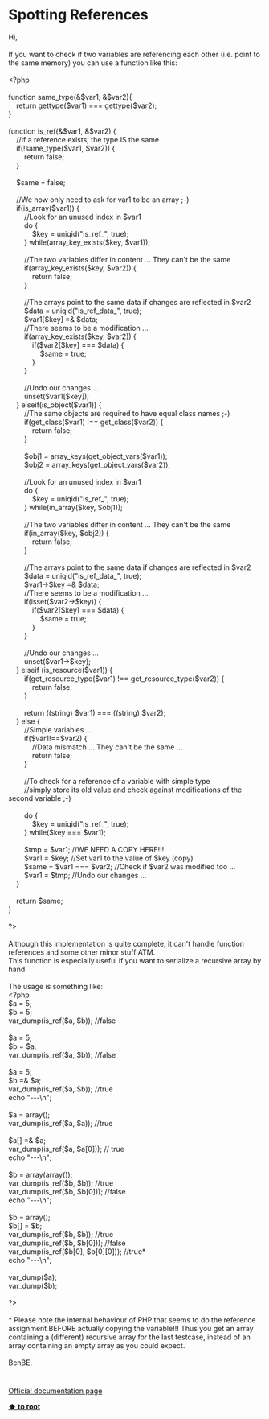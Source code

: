 # Spotting References




<div class="phpcode"><span class="html">
Hi,<br><br>If you want to check if two variables are referencing each other (i.e. point to the same memory) you can use a function like this:<br><br><span class="default">&lt;?php<br><br></span><span class="keyword">function </span><span class="default">same_type</span><span class="keyword">(&amp;</span><span class="default">$var1</span><span class="keyword">, &amp;</span><span class="default">$var2</span><span class="keyword">){<br>&#xA0; &#xA0; return </span><span class="default">gettype</span><span class="keyword">(</span><span class="default">$var1</span><span class="keyword">) === </span><span class="default">gettype</span><span class="keyword">(</span><span class="default">$var2</span><span class="keyword">);<br>}<br><br>function </span><span class="default">is_ref</span><span class="keyword">(&amp;</span><span class="default">$var1</span><span class="keyword">, &amp;</span><span class="default">$var2</span><span class="keyword">) {<br>&#xA0; &#xA0; </span><span class="comment">//If a reference exists, the type IS the same<br>&#xA0; &#xA0; </span><span class="keyword">if(!</span><span class="default">same_type</span><span class="keyword">(</span><span class="default">$var1</span><span class="keyword">, </span><span class="default">$var2</span><span class="keyword">)) {<br>&#xA0; &#xA0; &#xA0; &#xA0; return </span><span class="default">false</span><span class="keyword">;<br>&#xA0; &#xA0; }<br><br>&#xA0; &#xA0; </span><span class="default">$same </span><span class="keyword">= </span><span class="default">false</span><span class="keyword">;<br><br>&#xA0; &#xA0; </span><span class="comment">//We now only need to ask for var1 to be an array ;-)<br>&#xA0; &#xA0; </span><span class="keyword">if(</span><span class="default">is_array</span><span class="keyword">(</span><span class="default">$var1</span><span class="keyword">)) {<br>&#xA0; &#xA0; &#xA0; &#xA0; </span><span class="comment">//Look for an unused index in $var1<br>&#xA0; &#xA0; &#xA0; &#xA0; </span><span class="keyword">do {<br>&#xA0; &#xA0; &#xA0; &#xA0; &#xA0; &#xA0; </span><span class="default">$key </span><span class="keyword">= </span><span class="default">uniqid</span><span class="keyword">(</span><span class="string">&quot;is_ref_&quot;</span><span class="keyword">, </span><span class="default">true</span><span class="keyword">);<br>&#xA0; &#xA0; &#xA0; &#xA0; } while(</span><span class="default">array_key_exists</span><span class="keyword">(</span><span class="default">$key</span><span class="keyword">, </span><span class="default">$var1</span><span class="keyword">));<br><br>&#xA0; &#xA0; &#xA0; &#xA0; </span><span class="comment">//The two variables differ in content ... They can&apos;t be the same<br>&#xA0; &#xA0; &#xA0; &#xA0; </span><span class="keyword">if(</span><span class="default">array_key_exists</span><span class="keyword">(</span><span class="default">$key</span><span class="keyword">, </span><span class="default">$var2</span><span class="keyword">)) {<br>&#xA0; &#xA0; &#xA0; &#xA0; &#xA0; &#xA0; return </span><span class="default">false</span><span class="keyword">;<br>&#xA0; &#xA0; &#xA0; &#xA0; }<br><br>&#xA0; &#xA0; &#xA0; &#xA0; </span><span class="comment">//The arrays point to the same data if changes are reflected in $var2<br>&#xA0; &#xA0; &#xA0; &#xA0; </span><span class="default">$data </span><span class="keyword">= </span><span class="default">uniqid</span><span class="keyword">(</span><span class="string">&quot;is_ref_data_&quot;</span><span class="keyword">, </span><span class="default">true</span><span class="keyword">);<br>&#xA0; &#xA0; &#xA0; &#xA0; </span><span class="default">$var1</span><span class="keyword">[</span><span class="default">$key</span><span class="keyword">] =&amp; </span><span class="default">$data</span><span class="keyword">;<br>&#xA0; &#xA0; &#xA0; &#xA0; </span><span class="comment">//There seems to be a modification ...<br>&#xA0; &#xA0; &#xA0; &#xA0; </span><span class="keyword">if(</span><span class="default">array_key_exists</span><span class="keyword">(</span><span class="default">$key</span><span class="keyword">, </span><span class="default">$var2</span><span class="keyword">)) {<br>&#xA0; &#xA0; &#xA0; &#xA0; &#xA0; &#xA0; if(</span><span class="default">$var2</span><span class="keyword">[</span><span class="default">$key</span><span class="keyword">] === </span><span class="default">$data</span><span class="keyword">) {<br>&#xA0; &#xA0; &#xA0; &#xA0; &#xA0; &#xA0; &#xA0; &#xA0; </span><span class="default">$same </span><span class="keyword">= </span><span class="default">true</span><span class="keyword">;<br>&#xA0; &#xA0; &#xA0; &#xA0; &#xA0; &#xA0; }<br>&#xA0; &#xA0; &#xA0; &#xA0; }<br><br>&#xA0; &#xA0; &#xA0; &#xA0; </span><span class="comment">//Undo our changes ...<br>&#xA0; &#xA0; &#xA0; &#xA0; </span><span class="keyword">unset(</span><span class="default">$var1</span><span class="keyword">[</span><span class="default">$key</span><span class="keyword">]);<br>&#xA0; &#xA0; } elseif(</span><span class="default">is_object</span><span class="keyword">(</span><span class="default">$var1</span><span class="keyword">)) {<br>&#xA0; &#xA0; &#xA0; &#xA0; </span><span class="comment">//The same objects are required to have equal class names ;-)<br>&#xA0; &#xA0; &#xA0; &#xA0; </span><span class="keyword">if(</span><span class="default">get_class</span><span class="keyword">(</span><span class="default">$var1</span><span class="keyword">) !== </span><span class="default">get_class</span><span class="keyword">(</span><span class="default">$var2</span><span class="keyword">)) {<br>&#xA0; &#xA0; &#xA0; &#xA0; &#xA0; &#xA0; return </span><span class="default">false</span><span class="keyword">;<br>&#xA0; &#xA0; &#xA0; &#xA0; }<br><br>&#xA0; &#xA0; &#xA0; &#xA0; </span><span class="default">$obj1 </span><span class="keyword">= </span><span class="default">array_keys</span><span class="keyword">(</span><span class="default">get_object_vars</span><span class="keyword">(</span><span class="default">$var1</span><span class="keyword">));<br>&#xA0; &#xA0; &#xA0; &#xA0; </span><span class="default">$obj2 </span><span class="keyword">= </span><span class="default">array_keys</span><span class="keyword">(</span><span class="default">get_object_vars</span><span class="keyword">(</span><span class="default">$var2</span><span class="keyword">));<br><br>&#xA0; &#xA0; &#xA0; &#xA0; </span><span class="comment">//Look for an unused index in $var1<br>&#xA0; &#xA0; &#xA0; &#xA0; </span><span class="keyword">do {<br>&#xA0; &#xA0; &#xA0; &#xA0; &#xA0; &#xA0; </span><span class="default">$key </span><span class="keyword">= </span><span class="default">uniqid</span><span class="keyword">(</span><span class="string">&quot;is_ref_&quot;</span><span class="keyword">, </span><span class="default">true</span><span class="keyword">);<br>&#xA0; &#xA0; &#xA0; &#xA0; } while(</span><span class="default">in_array</span><span class="keyword">(</span><span class="default">$key</span><span class="keyword">, </span><span class="default">$obj1</span><span class="keyword">));<br><br>&#xA0; &#xA0; &#xA0; &#xA0; </span><span class="comment">//The two variables differ in content ... They can&apos;t be the same<br>&#xA0; &#xA0; &#xA0; &#xA0; </span><span class="keyword">if(</span><span class="default">in_array</span><span class="keyword">(</span><span class="default">$key</span><span class="keyword">, </span><span class="default">$obj2</span><span class="keyword">)) {<br>&#xA0; &#xA0; &#xA0; &#xA0; &#xA0; &#xA0; return </span><span class="default">false</span><span class="keyword">;<br>&#xA0; &#xA0; &#xA0; &#xA0; }<br><br>&#xA0; &#xA0; &#xA0; &#xA0; </span><span class="comment">//The arrays point to the same data if changes are reflected in $var2<br>&#xA0; &#xA0; &#xA0; &#xA0; </span><span class="default">$data </span><span class="keyword">= </span><span class="default">uniqid</span><span class="keyword">(</span><span class="string">&quot;is_ref_data_&quot;</span><span class="keyword">, </span><span class="default">true</span><span class="keyword">);<br>&#xA0; &#xA0; &#xA0; &#xA0; </span><span class="default">$var1</span><span class="keyword">-&gt;</span><span class="default">$key </span><span class="keyword">=&amp; </span><span class="default">$data</span><span class="keyword">;<br>&#xA0; &#xA0; &#xA0; &#xA0; </span><span class="comment">//There seems to be a modification ...<br>&#xA0; &#xA0; &#xA0; &#xA0; </span><span class="keyword">if(isset(</span><span class="default">$var2</span><span class="keyword">-&gt;</span><span class="default">$key</span><span class="keyword">)) {<br>&#xA0; &#xA0; &#xA0; &#xA0; &#xA0; &#xA0; if(</span><span class="default">$var2</span><span class="keyword">[</span><span class="default">$key</span><span class="keyword">] === </span><span class="default">$data</span><span class="keyword">) {<br>&#xA0; &#xA0; &#xA0; &#xA0; &#xA0; &#xA0; &#xA0; &#xA0; </span><span class="default">$same </span><span class="keyword">= </span><span class="default">true</span><span class="keyword">;<br>&#xA0; &#xA0; &#xA0; &#xA0; &#xA0; &#xA0; }<br>&#xA0; &#xA0; &#xA0; &#xA0; }<br><br>&#xA0; &#xA0; &#xA0; &#xA0; </span><span class="comment">//Undo our changes ...<br>&#xA0; &#xA0; &#xA0; &#xA0; </span><span class="keyword">unset(</span><span class="default">$var1</span><span class="keyword">-&gt;</span><span class="default">$key</span><span class="keyword">);<br>&#xA0; &#xA0; } elseif (</span><span class="default">is_resource</span><span class="keyword">(</span><span class="default">$var1</span><span class="keyword">)) {<br>&#xA0; &#xA0; &#xA0; &#xA0; if(</span><span class="default">get_resource_type</span><span class="keyword">(</span><span class="default">$var1</span><span class="keyword">) !== </span><span class="default">get_resource_type</span><span class="keyword">(</span><span class="default">$var2</span><span class="keyword">)) {<br>&#xA0; &#xA0; &#xA0; &#xA0; &#xA0; &#xA0; return </span><span class="default">false</span><span class="keyword">;<br>&#xA0; &#xA0; &#xA0; &#xA0; }<br><br>&#xA0; &#xA0; &#xA0; &#xA0; return ((string) </span><span class="default">$var1</span><span class="keyword">) === ((string) </span><span class="default">$var2</span><span class="keyword">);<br>&#xA0; &#xA0; } else {<br>&#xA0; &#xA0; &#xA0; &#xA0; </span><span class="comment">//Simple variables ...<br>&#xA0; &#xA0; &#xA0; &#xA0; </span><span class="keyword">if(</span><span class="default">$var1</span><span class="keyword">!==</span><span class="default">$var2</span><span class="keyword">) {<br>&#xA0; &#xA0; &#xA0; &#xA0; &#xA0; &#xA0; </span><span class="comment">//Data mismatch ... They can&apos;t be the same ...<br>&#xA0; &#xA0; &#xA0; &#xA0; &#xA0; &#xA0; </span><span class="keyword">return </span><span class="default">false</span><span class="keyword">;<br>&#xA0; &#xA0; &#xA0; &#xA0; }<br><br>&#xA0; &#xA0; &#xA0; &#xA0; </span><span class="comment">//To check for a reference of a variable with simple type<br>&#xA0; &#xA0; &#xA0; &#xA0; //simply store its old value and check against modifications of the second variable ;-)<br><br>&#xA0; &#xA0; &#xA0; &#xA0; </span><span class="keyword">do {<br>&#xA0; &#xA0; &#xA0; &#xA0; &#xA0; &#xA0; </span><span class="default">$key </span><span class="keyword">= </span><span class="default">uniqid</span><span class="keyword">(</span><span class="string">&quot;is_ref_&quot;</span><span class="keyword">, </span><span class="default">true</span><span class="keyword">);<br>&#xA0; &#xA0; &#xA0; &#xA0; } while(</span><span class="default">$key </span><span class="keyword">=== </span><span class="default">$var1</span><span class="keyword">);<br><br>&#xA0; &#xA0; &#xA0; &#xA0; </span><span class="default">$tmp </span><span class="keyword">= </span><span class="default">$var1</span><span class="keyword">; </span><span class="comment">//WE NEED A COPY HERE!!!<br>&#xA0; &#xA0; &#xA0; &#xA0; </span><span class="default">$var1 </span><span class="keyword">= </span><span class="default">$key</span><span class="keyword">; </span><span class="comment">//Set var1 to the value of $key (copy)<br>&#xA0; &#xA0; &#xA0; &#xA0; </span><span class="default">$same </span><span class="keyword">= </span><span class="default">$var1 </span><span class="keyword">=== </span><span class="default">$var2</span><span class="keyword">; </span><span class="comment">//Check if $var2 was modified too ...<br>&#xA0; &#xA0; &#xA0; &#xA0; </span><span class="default">$var1 </span><span class="keyword">= </span><span class="default">$tmp</span><span class="keyword">; </span><span class="comment">//Undo our changes ...<br>&#xA0; &#xA0; </span><span class="keyword">}<br><br>&#xA0; &#xA0; return </span><span class="default">$same</span><span class="keyword">;<br>}<br><br></span><span class="default">?&gt;<br></span><br>Although this implementation is quite complete, it can&apos;t handle function references and some other minor stuff ATM.<br>This function is especially useful if you want to serialize a recursive array by hand.<br><br>The usage is something like:<br><span class="default">&lt;?php<br>$a </span><span class="keyword">= </span><span class="default">5</span><span class="keyword">;<br></span><span class="default">$b </span><span class="keyword">= </span><span class="default">5</span><span class="keyword">;<br></span><span class="default">var_dump</span><span class="keyword">(</span><span class="default">is_ref</span><span class="keyword">(</span><span class="default">$a</span><span class="keyword">, </span><span class="default">$b</span><span class="keyword">)); </span><span class="comment">//false<br><br></span><span class="default">$a </span><span class="keyword">= </span><span class="default">5</span><span class="keyword">;<br></span><span class="default">$b </span><span class="keyword">= </span><span class="default">$a</span><span class="keyword">;<br></span><span class="default">var_dump</span><span class="keyword">(</span><span class="default">is_ref</span><span class="keyword">(</span><span class="default">$a</span><span class="keyword">, </span><span class="default">$b</span><span class="keyword">)); </span><span class="comment">//false<br><br></span><span class="default">$a </span><span class="keyword">= </span><span class="default">5</span><span class="keyword">;<br></span><span class="default">$b </span><span class="keyword">=&amp; </span><span class="default">$a</span><span class="keyword">;<br></span><span class="default">var_dump</span><span class="keyword">(</span><span class="default">is_ref</span><span class="keyword">(</span><span class="default">$a</span><span class="keyword">, </span><span class="default">$b</span><span class="keyword">)); </span><span class="comment">//true<br></span><span class="keyword">echo </span><span class="string">&quot;---\n&quot;</span><span class="keyword">;<br><br></span><span class="default">$a </span><span class="keyword">= array();<br></span><span class="default">var_dump</span><span class="keyword">(</span><span class="default">is_ref</span><span class="keyword">(</span><span class="default">$a</span><span class="keyword">, </span><span class="default">$a</span><span class="keyword">)); </span><span class="comment">//true<br><br></span><span class="default">$a</span><span class="keyword">[] =&amp; </span><span class="default">$a</span><span class="keyword">;<br></span><span class="default">var_dump</span><span class="keyword">(</span><span class="default">is_ref</span><span class="keyword">(</span><span class="default">$a</span><span class="keyword">, </span><span class="default">$a</span><span class="keyword">[</span><span class="default">0</span><span class="keyword">])); </span><span class="comment">// true<br></span><span class="keyword">echo </span><span class="string">&quot;---\n&quot;</span><span class="keyword">;<br><br></span><span class="default">$b </span><span class="keyword">= array(array());<br></span><span class="default">var_dump</span><span class="keyword">(</span><span class="default">is_ref</span><span class="keyword">(</span><span class="default">$b</span><span class="keyword">, </span><span class="default">$b</span><span class="keyword">)); </span><span class="comment">//true<br></span><span class="default">var_dump</span><span class="keyword">(</span><span class="default">is_ref</span><span class="keyword">(</span><span class="default">$b</span><span class="keyword">, </span><span class="default">$b</span><span class="keyword">[</span><span class="default">0</span><span class="keyword">])); </span><span class="comment">//false<br></span><span class="keyword">echo </span><span class="string">&quot;---\n&quot;</span><span class="keyword">;<br><br></span><span class="default">$b </span><span class="keyword">= array();<br></span><span class="default">$b</span><span class="keyword">[] = </span><span class="default">$b</span><span class="keyword">;<br></span><span class="default">var_dump</span><span class="keyword">(</span><span class="default">is_ref</span><span class="keyword">(</span><span class="default">$b</span><span class="keyword">, </span><span class="default">$b</span><span class="keyword">)); </span><span class="comment">//true<br></span><span class="default">var_dump</span><span class="keyword">(</span><span class="default">is_ref</span><span class="keyword">(</span><span class="default">$b</span><span class="keyword">, </span><span class="default">$b</span><span class="keyword">[</span><span class="default">0</span><span class="keyword">])); </span><span class="comment">//false<br></span><span class="default">var_dump</span><span class="keyword">(</span><span class="default">is_ref</span><span class="keyword">(</span><span class="default">$b</span><span class="keyword">[</span><span class="default">0</span><span class="keyword">], </span><span class="default">$b</span><span class="keyword">[</span><span class="default">0</span><span class="keyword">][</span><span class="default">0</span><span class="keyword">])); </span><span class="comment">//true*<br></span><span class="keyword">echo </span><span class="string">&quot;---\n&quot;</span><span class="keyword">;<br><br></span><span class="default">var_dump</span><span class="keyword">(</span><span class="default">$a</span><span class="keyword">);<br></span><span class="default">var_dump</span><span class="keyword">(</span><span class="default">$b</span><span class="keyword">);<br><br></span><span class="default">?&gt;<br></span><br>* Please note the internal behaviour of PHP that seems to do the reference assignment BEFORE actually copying the variable!!! Thus you get an array containing a (different) recursive array for the last testcase, instead of an array containing an empty array as you could expect.<br><br>BenBE.</span>
</div>
  

#

[Official documentation page](https://www.php.net/manual/en/language.references.spot.php)

**[⬆ to root](/)**